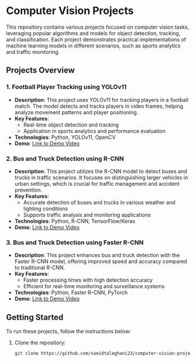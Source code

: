 # Computer Vision Projects

This repository contains various projects focused on computer vision tasks, leveraging popular algorithms and models for object detection, tracking, and classification. Each project demonstrates practical implementations of machine learning models in different scenarios, such as sports analytics and traffic monitoring.

## Projects Overview

### 1. Football Player Tracking using YOLOv11
- **Description**: This project uses YOLOv11 for tracking players in a football match. The model detects and tracks players in video frames, helping analyze movement patterns and player positioning.
- **Key Features**:
  - Real-time object detection and tracking
  - Application in sports analytics and performance evaluation
- **Technologies**: Python, YOLOv11, OpenCV
- **Demo**: [Link to Demo Video](https://github.com/saeidtaleghani23/Computer_Vision_Projects/Football_Player_Tracking_YOLO11)

### 2. Bus and Truck Detection using R-CNN
- **Description**: This project utilizes the R-CNN model to detect buses and trucks in traffic scenarios. It focuses on distinguishing larger vehicles in urban settings, which is crucial for traffic management and accident prevention.
- **Key Features**:
  - Accurate detection of buses and trucks in various weather and lighting conditions
  - Supports traffic analysis and monitoring applications
- **Technologies**: Python, R-CNN, TensorFlow/Keras
- **Demo**: [Link to Demo Video](https://github.com/saeidtaleghani23/Bus_Truck_Detection_R_CNN)

### 3. Bus and Truck Detection using Faster R-CNN
- **Description**: This project enhances bus and truck detection with the Faster R-CNN model, offering improved speed and accuracy compared to traditional R-CNN.
- **Key Features**:
  - Faster processing times with high detection accuracy
  - Efficient for real-time monitoring and surveillance systems
- **Technologies**: Python, Faster R-CNN, PyTorch
- **Demo**: [Link to Demo Video](https://github.com/saeidtaleghani23/Bus_Truck_Detection_Faster_R_CNN)

## Getting Started

To run these projects, follow the instructions below:
1. Clone the repository:
   ```bash
   git clone https://github.com/saeidtaleghani23/computer-vision-projects.git
